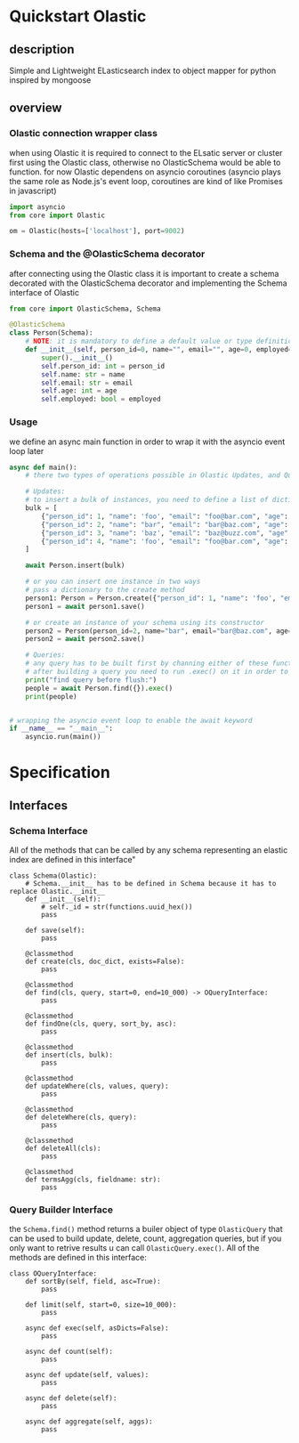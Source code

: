 
# Quickstart Olastic

## description
Simple and Lightweight ELasticsearch index to object mapper for python inspired by mongoose

## overview
### Olastic connection wrapper class
when using Olastic it is required to connect to the ELsatic server or cluster first using the Olastic class, otherwise no OlasticSchema would be able to function.
for now Olastic dependens on asyncio coroutines (asyncio plays the same role as Node.js's event loop, coroutines are kind of like Promises in javascript)


```python
import asyncio
from core import Olastic

om = Olastic(hosts=['localhost'], port=9002)
```

### Schema and the @OlasticSchema decorator
after connecting using the Olastic class it is important to create a schema decorated with the OlasticSchema decorator and implementing the Schema interface of Olastic

```python
from core import OlasticSchema, Schema

@OlasticSchema
class Person(Schema):
    # NOTE: it is mandatory to define a default value or type definition like [int(), float(), str(), bool()] in the constructor args in order for Olastic to define the schema correctly on Elastic
    def __init__(self, person_id=0, name="", email="", age=0, employed=False):
        super().__init__()
        self.person_id: int = person_id
        self.name: str = name
        self.email: str = email
        self.age: int = age
        self.employed: bool = employed
```

### Usage
we define an async main function in order to wrap it with the asyncio event loop later

```python
async def main():
    # there two types of operations possible in Olastic Updates, and Queries

    # Updates:
    # to insert a bulk of instances, you need to define a list of dictionaries, with keys consistent with the fields defined in the schema 
    bulk = [
        {"person_id": 1, "name": 'foo', "email": "foo@bar.com", "age": 10, "employed": True},
        {"person_id": 2, "name": "bar", "email": "bar@baz.com", "age": 20, "employed": False},
        {"person_id": 3, "name": 'baz', "email": "baz@buzz.com", "age": 30, "employed": True},
        {"person_id": 4, "name": 'foo', "email": "foo@bar.com", "age": 10, "employed": False}
    ]

    await Person.insert(bulk)

    # or you can insert one instance in two ways
    # pass a dictionary to the create method
    person1: Person = Person.create({"person_id": 1, "name": 'foo', "email": "foo@bar.com", "age": 10, "employed": True})
    person1 = await person1.save()

    # or create an instance of your schema using its constructor
    person2 = Person(person_id=2, name="bar", email="bar@baz.com", age=20, employed=False)
    person2 = await person2.save()

    # Queries:
    # any query has to be built first by channing either of these functions [one of the 'find' queries, sortBy, limit] using the builder pattern
    # after building a query you need to run .exec() on it in order to get its result
    print("find query before flush:")
    people = await Person.find({}).exec()
    print(people)


# wrapping the asyncio event loop to enable the await keyword
if __name__ == "__main__":
    asyncio.run(main())

```
# Specification
## Interfaces
### Schema Interface
All of the methods that can be called by any schema representing an elastic index are defined in this interface"
```
class Schema(Olastic):
    # Schema.__init__ has to be defined in Schema because it has to replace Olastic.__init__
    def __init__(self):
        # self._id = str(functions.uuid_hex())
        pass

    def save(self):
        pass

    @classmethod
    def create(cls, doc_dict, exists=False):
        pass

    @classmethod
    def find(cls, query, start=0, end=10_000) -> OQueryInterface:
        pass

    @classmethod
    def findOne(cls, query, sort_by, asc):
        pass

    @classmethod
    def insert(cls, bulk):
        pass

    @classmethod
    def updateWhere(cls, values, query):
        pass

    @classmethod
    def deleteWhere(cls, query):
        pass

    @classmethod
    def deleteAll(cls):
        pass

    @classmethod
    def termsAgg(cls, fieldname: str):
        pass
```
### Query Builder Interface
the `Schema.find()` method returns a builer object of type `OlasticQuery` that can be used to build update, delete, count, aggregation queries, but if you only want to retrive results u can call `OlasticQuery.exec()`. All of the methods are defined in this interface:
```
class OQueryInterface:
    def sortBy(self, field, asc=True):
        pass
        
    def limit(self, start=0, size=10_000):
        pass

    async def exec(self, asDicts=False):
        pass

    async def count(self):
        pass

    async def update(self, values):
        pass

    async def delete(self):
        pass

    async def aggregate(self, aggs):
        pass
```
